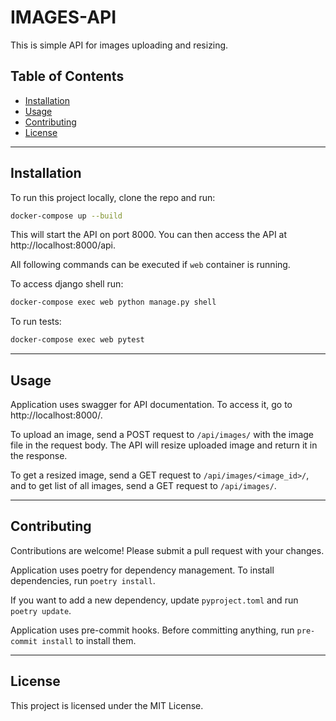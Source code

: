 # IMAGES-API

This is simple API for images uploading and resizing.

## Table of Contents
- [Installation](#installation)
- [Usage](#usage)
- [Contributing](#contributing)
- [License](#license)

---

## Installation
To run this project locally, clone the repo and run:

```bash
docker-compose up --build
```
This will start the API on port 8000. You can then access the API at http://localhost:8000/api.

All following commands can be executed if `web` container is running.

To access django shell run:
```bash
docker-compose exec web python manage.py shell
```

To run tests:
```bash
docker-compose exec web pytest
```

---

## Usage
Application uses swagger for API documentation. To access it, go to http://localhost:8000/.

To upload an image, send a POST request to `/api/images/` with the image file in the request body.
The API will resize uploaded image and return it in the response.

To get a resized image, send a GET request to `/api/images/<image_id>/`, and to get list of all images, send a GET
request to `/api/images/`.

---

## Contributing
Contributions are welcome! Please submit a pull request with your changes.

Application uses poetry for dependency management. To install dependencies, run `poetry install`.

If you want to add a new dependency, update `pyproject.toml` and run `poetry update`.

Application uses pre-commit hooks. Before committing anything, run `pre-commit install` to install them.

---

## License
This project is licensed under the MIT License.
